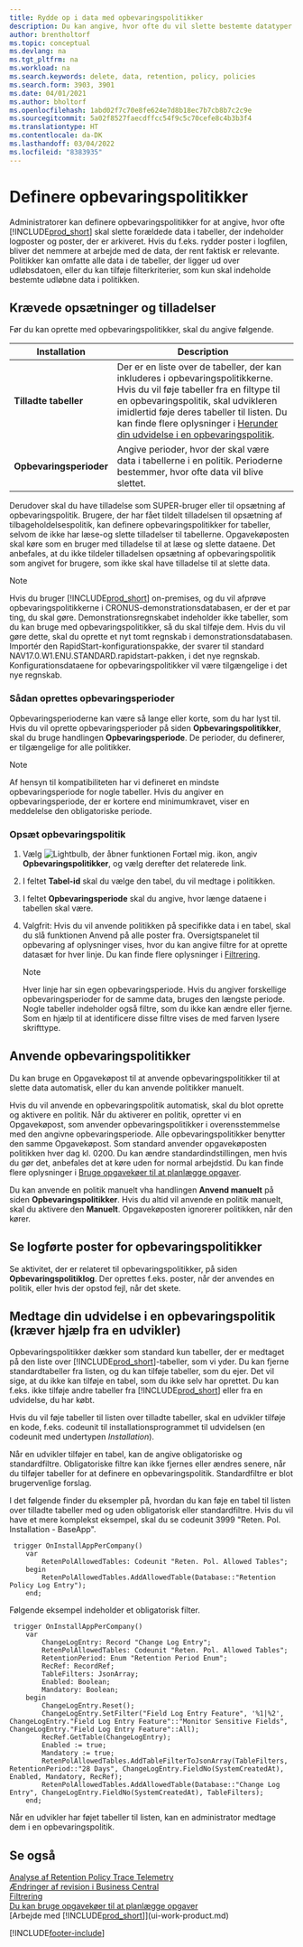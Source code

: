 ```yaml
---
title: Rydde op i data med opbevaringspolitikker
description: Du kan angive, hvor ofte du vil slette bestemte datatyper.
author: brentholtorf
ms.topic: conceptual
ms.devlang: na
ms.tgt_pltfrm: na
ms.workload: na
ms.search.keywords: delete, data, retention, policy, policies
ms.search.form: 3903, 3901
ms.date: 04/01/2021
ms.author: bholtorf
ms.openlocfilehash: 1abd02f7c70e8fe624e7d8b18ec7b7cb8b7c2c9e
ms.sourcegitcommit: 5a02f8527faecdffcc54f9c5c70cefe8c4b3b3f4
ms.translationtype: HT
ms.contentlocale: da-DK
ms.lasthandoff: 03/04/2022
ms.locfileid: "8383935"
---
```

# <a name="define-retention-policies"></a>Definere opbevaringspolitikker
Administratorer kan definere opbevaringspolitikker for at angive, hvor ofte [!INCLUDE[prod_short](includes/prod_short.md)] skal slette forældede data i tabeller, der indeholder logposter og poster, der er arkiveret. Hvis du f.eks. rydder poster i logfilen, bliver det nemmere at arbejde med de data, der rent faktisk er relevante. Politikker kan omfatte alle data i de tabeller, der ligger ud over udløbsdatoen, eller du kan tilføje filterkriterier, som kun skal indeholde bestemte udløbne data i politikken. 

## <a name="required-setups-and-permissions"></a>Krævede opsætninger og tilladelser
Før du kan oprette med opbevaringspolitikker, skal du angive følgende.

|Installation  |Description  |
|---------|---------|
|**Tilladte tabeller**     |Der er en liste over de tabeller, der kan inkluderes i opbevaringspolitikkerne. Hvis du vil føje tabeller fra en filtype til en opbevaringspolitik, skal udvikleren imidlertid føje deres tabeller til listen. Du kan finde flere oplysninger i [Herunder din udvidelse i en opbevaringspolitik](admin-data-retention-policies.md#including-your-extension-in-a-retention-policy-requires-help-from-a-developer).          |
|**Opbevaringsperioder**     |Angive perioder, hvor der skal være data i tabellerne i en politik. Perioderne bestemmer, hvor ofte data vil blive slettet.         |

Derudover skal du have tilladelse som SUPER-bruger eller til opsætning af opbevaringspolitik. Brugere, der har fået tildelt tilladelsen til opsætning af tilbageholdelsespolitik, kan definere opbevaringspolitikker for tabeller, selvom de ikke har læse-og slette tilladelser til tabellerne. Opgavekøposten skal køre som en bruger med tilladelse til at læse og slette dataene. Det anbefales, at du ikke tildeler tilladelsen opsætning af opbevaringspolitik som angivet for brugere, som ikke skal have tilladelse til at slette data.

> [!NOTE]
> Hvis du bruger [!INCLUDE[prod_short](includes/prod_short.md)] on-premises, og du vil afprøve opbevaringspolitikkerne i CRONUS-demonstrationsdatabasen, er der et par ting, du skal gøre. Demonstrationsregnskabet indeholder ikke tabeller, som du kan bruge med opbevaringspolitikker, så du skal tilføje dem. Hvis du vil gøre dette, skal du oprette et nyt tomt regnskab i demonstrationsdatabasen. Importér den RapidStart-konfigurationspakke, der svarer til standard NAV17.0.W1.ENU.STANDARD.rapidstart-pakken, i det nye regnskab. Konfigurationsdataene for opbevaringspolitikker vil være tilgængelige i det nye regnskab.

### <a name="to-create-retention-periods"></a>Sådan oprettes opbevaringsperioder
Opbevaringsperioderne kan være så lange eller korte, som du har lyst til. Hvis du vil oprette opbevaringsperioder på siden **Opbevaringspolitikker**, skal du bruge handlingen **Opbevaringsperiode**. De perioder, du definerer, er tilgængelige for alle politikker.

> [!NOTE]
> Af hensyn til kompatibiliteten har vi defineret en mindste opbevaringsperiode for nogle tabeller. Hvis du angiver en opbevaringsperiode, der er kortere end minimumkravet, viser en meddelelse den obligatoriske periode.

### <a name="set-up-a-retention-policy"></a>Opsæt opbevaringspolitik
1. Vælg ![Lightbulb, der åbner funktionen Fortæl mig.](media/ui-search/search_small.png "Fortæl mig, hvad du vil foretage dig") ikon, angiv **Opbevaringspolitikker**, og vælg derefter det relaterede link.
2. I feltet **Tabel-id** skal du vælge den tabel, du vil medtage i politikken.
3. I feltet **Opbevaringsperiode** skal du angive, hvor længe dataene i tabellen skal være.
4. Valgfrit: Hvis du vil anvende politikken på specifikke data i en tabel, skal du slå funktionen Anvend på alle poster fra. Oversigtspanelet til opbevaring af oplysninger vises, hvor du kan angive filtre for at oprette datasæt for hver linje. Du kan finde flere oplysninger i [Filtrering](ui-enter-criteria-filters.md#filtering).

   > [!NOTE]
   > Hver linje har sin egen opbevaringsperiode. Hvis du angiver forskellige opbevaringsperioder for de samme data, bruges den længste periode. Nogle tabeller indeholder også filtre, som du ikke kan ændre eller fjerne. Som en hjælp til at identificere disse filtre vises de med farven lysere skrifttype.

## <a name="applying-retention-policies"></a>Anvende opbevaringspolitikker
Du kan bruge en Opgavekøpost til at anvende opbevaringspolitikker til at slette data automatisk, eller du kan anvende politikker manuelt.

Hvis du vil anvende en opbevaringspolitik automatisk, skal du blot oprette og aktivere en politik. Når du aktiverer en politik, opretter vi en Opgavekøpost, som anvender opbevaringspolitikker i overensstemmelse med den angivne opbevaringsperiode. Alle opbevaringspolitikker benytter den samme Opgavekøpost. Som standard anvender opgavekøposten politikken hver dag kl. 0200. Du kan ændre standardindstillingen, men hvis du gør det, anbefales det at køre uden for normal arbejdstid. Du kan finde flere oplysninger i [Bruge opgavekøer til at planlægge opgaver](admin-job-queues-schedule-tasks.md). 

Du kan anvende en politik manuelt vha handlingen **Anvend manuelt** på siden **Opbevaringspolitikker**. Hvis du altid vil anvende en politik manuelt, skal du aktivere den **Manuelt**. Opgavekøposten ignorerer politikken, når den kører.

## <a name="viewing-retention-policy-log-entries"></a>Se logførte poster for opbevaringspolitikker
Se aktivitet, der er relateret til opbevaringspolitikker, på siden **Opbevaringspolitiklog**. Der oprettes f.eks. poster, når der anvendes en politik, eller hvis der opstod fejl, når det skete. 

## <a name="including-your-extension-in-a-retention-policy-requires-help-from-a-developer"></a>Medtage din udvidelse i en opbevaringspolitik (kræver hjælp fra en udvikler)
Opbevaringspolitikker dækker som standard kun tabeller, der er medtaget på den liste over [!INCLUDE[prod_short](includes/prod_short.md)]-tabeller, som vi yder. Du kan fjerne standardtabeller fra listen, og du kan tilføje tabeller, som du ejer. Det vil sige, at du ikke kan tilføje en tabel, som du ikke selv har oprettet. Du kan f.eks. ikke tilføje andre tabeller fra [!INCLUDE[prod_short](includes/prod_short.md)] eller fra en udvidelse, du har købt.

Hvis du vil føje tabeller til listen over tilladte tabeller, skal en udvikler tilføje en kode, f.eks. codeunit til installationsprogrammet til udvidelsen (en codeunit med undertypen *Installation*). 

Når en udvikler tilføjer en tabel, kan de angive obligatoriske og standardfiltre. Obligatoriske filtre kan ikke fjernes eller ændres senere, når du tilføjer tabeller for at definere en opbevaringspolitik. Standardfiltre er blot brugervenlige forslag.

I det følgende finder du eksempler på, hvordan du kan føje en tabel til listen over tilladte tabeller med og uden obligatorisk eller standardfiltre. Hvis du vil have et mere komplekst eksempel, skal du se codeunit 3999 "Reten. Pol. Installation - BaseApp". 

```al
 trigger OnInstallAppPerCompany()
    var
        RetenPolAllowedTables: Codeunit "Reten. Pol. Allowed Tables";
    begin
        RetenPolAllowedTables.AddAllowedTable(Database::"Retention Policy Log Entry");
    end;
```

Følgende eksempel indeholder et obligatorisk filter.

```al
 trigger OnInstallAppPerCompany()
    var
        ChangeLogEntry: Record "Change Log Entry";
        RetenPolAllowedTables: Codeunit "Reten. Pol. Allowed Tables";
        RetentionPeriod: Enum "Retention Period Enum";
        RecRef: RecordRef;
        TableFilters: JsonArray;
        Enabled: Boolean;
        Mandatory: Boolean;
    begin
        ChangeLogEntry.Reset();
        ChangeLogEntry.SetFilter("Field Log Entry Feature", '%1|%2', ChangeLogEntry."Field Log Entry Feature"::"Monitor Sensitive Fields", ChangeLogEntry."Field Log Entry Feature"::All);
        RecRef.GetTable(ChangeLogEntry);
        Enabled := true;
        Mandatory := true;
        RetenPolAllowedTables.AddTableFilterToJsonArray(TableFilters, RetentionPeriod::"28 Days", ChangeLogEntry.FieldNo(SystemCreatedAt), Enabled, Mandatory, RecRef);
        RetenPolAllowedTables.AddAllowedTable(Database::"Change Log Entry", ChangeLogEntry.FieldNo(SystemCreatedAt), TableFilters);
    end;
```

Når en udvikler har føjet tabeller til listen, kan en administrator medtage dem i en opbevaringspolitik. 

## <a name="see-also"></a>Se også

[Analyse af Retention Policy Trace Telemetry](/dynamics365/business-central/dev-itpro/administration/telemetry-retention-policy-trace)  
[Ændringer af revision i Business Central](across-log-changes.md)  
[Filtrering](ui-enter-criteria-filters.md#filtering)  
[Du kan bruge opgavekøer til at planlægge opgaver](admin-job-queues-schedule-tasks.md)  
[Arbejde med [!INCLUDE[prod_short](includes/prod_short.md)]](ui-work-product.md)  

[!INCLUDE[footer-include](includes/footer-banner.md)]